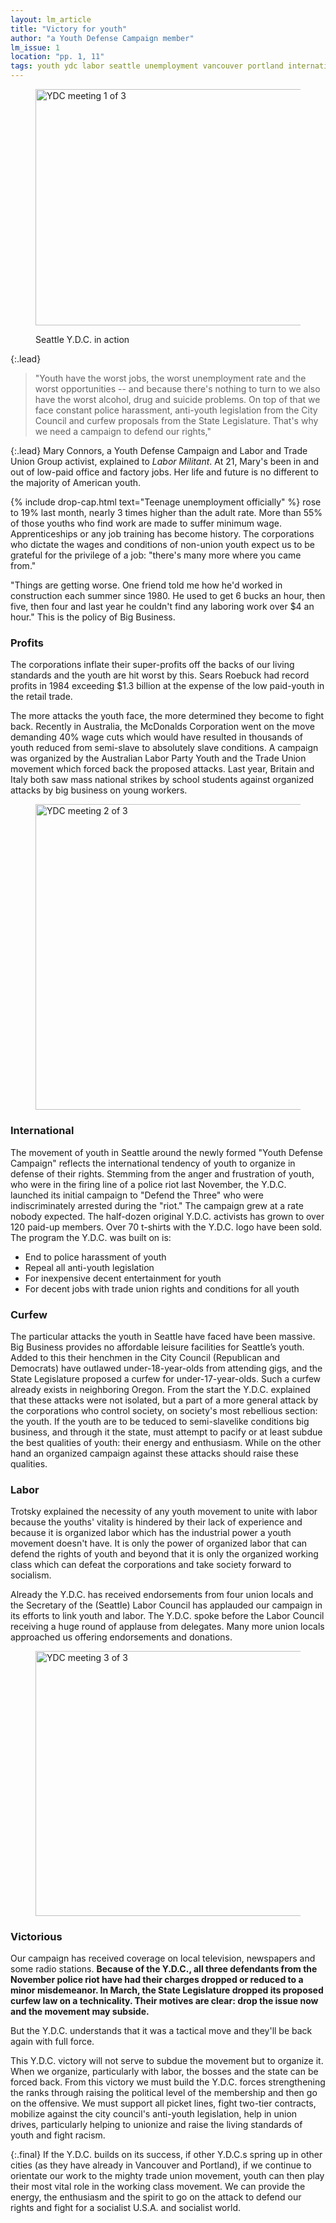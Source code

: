 ```yaml
---
layout: lm_article
title: "Victory for youth"
author: "a Youth Defense Campaign member"
lm_issue: 1
location: "pp. 1, 11"
tags: youth ydc labor seattle unemployment vancouver portland internationalism wages police riot campaign protest poverty
---
```


<figure>
  <img alt="YDC meeting 1 of 3" src="ydc-in-action-1.jpg" width="683" height="378">
  <figcaption><p>Seattle Y.D.C. in action</p></figcaption>
</figure>

{:.lead}
> "Youth have the worst jobs, the worst unemployment rate and the worst opportunities --
and because there's nothing to turn to we also have the worst alcohol, drug and suicide problems.
On top of that we face constant police harassment, anti-youth legislation from the City Council and
curfew proposals from the State Legislature. That's why we need a campaign to defend our rights,"

{:.lead}
Mary Connors, a Youth Defense Campaign and Labor and Trade Union Group activist, explained to <cite>Labor Militant</cite>.
At 21, Mary's been in and out of low-paid office and factory jobs.
Her life and future is no different to the majority of American youth.

{% include drop-cap.html text="Teenage unemployment officially" %}
rose to 19% last month, nearly 3 times higher than the adult rate.
More than 55% of those youths who find work are made to suffer minimum wage.
Apprenticeships or any job training has become history.
The corporations who dictate the wages and conditions of non-union youth
expect us to be grateful for the privilege of a job: "there's many more where you came from."

"Things are getting worse. One friend told me how he'd worked in construction each summer since 1980.
He used to get 6 bucks an hour, then five, then four and last year he couldn't find any laboring work over $4 an hour."
This is the policy of Big Business.

### Profits

The corporations inflate their
super-profits off the backs of our
living standards and the youth
are hit worst by this. Sears
Roebuck had record profits in
1984 exceeding $1.3 billion at
the expense of the low paid-youth
in the retail trade.

The more attacks the youth
face, the more determined they
become to fight back. Recently in
Australia, the McDonalds Corporation went on the move
demanding 40% wage cuts which
would have resulted in
thousands of youth reduced from
semi-slave to absolutely slave
conditions. A campaign was
organized by the Australian
Labor Party Youth and the
Trade Union movement which
forced back the proposed attacks.
Last year,
Britain and Italy both
saw mass national strikes by
school students against organized attacks by big business on
young workers.

<figure>
  <img alt="YDC meeting 2 of 3" src="ydc-in-action-2.jpg" width="682" height="489">
</figure>

### International

The movement of youth in
Seattle around the newly formed
"Youth Defense Campaign"
reflects the international tendency
of youth to organize in defense
of their rights.
Stemming from the anger and frustration of youth,
who were in the firing line of a police riot last November,
the Y.D.C. launched its initial campaign to "Defend the Three"
who were indiscriminately arrested during the "riot."
The campaign grew at a rate nobody expected.
The half-dozen original Y.D.C. activists has grown to over 120 paid-up members.
Over 70 t-shirts with the Y.D.C. logo have been sold.
The program the Y.D.C. was built on is:

* End to police harassment of youth
* Repeal all anti-youth legislation
* For inexpensive decent entertainment for youth
* For decent jobs with trade union rights and conditions for all youth

### Curfew

The particular attacks the
youth in Seattle have faced have
been massive. Big Business provides
no affordable leisure
facilities for Seattle’s youth.
Added to this their henchmen in
the City Council (Republican and
Democrats) have outlawed under-18-year-olds
from attending gigs,
and the State Legislature proposed
a curfew for under-17-year-olds.
Such a curfew already exists
in neighboring Oregon.
From the start the Y.D.C. explained
that these attacks were
not isolated, but a part of a more
general attack by the corporations
who control society, on
society's most rebellious section:
the youth. If the youth are to be
teduced to semi-slavelike conditions
big business, and through
it the state, must attempt to
pacify or at least subdue the best
qualities of youth: their energy
and enthusiasm. While on the
other hand an organized campaign
against these attacks
should raise these qualities.

### Labor

Trotsky explained the necessity
of any youth movement to
unite with labor because the
youths' vitality is hindered by
their lack of experience and
because it is organized labor
which has the industrial power
a youth movement doesn't have.
It is only the power of organized
labor that can defend the rights
of youth and beyond that it is only
the organized working class
which can defeat the corporations
and take society forward to
socialism.

Already the Y.D.C. has received
endorsements from four union
locals and the Secretary of the
(Seattle) Labor Council has applauded
our campaign in its efforts
to link youth and labor. The
Y.D.C. spoke before the Labor
Council receiving a huge round
of applause from delegates.
Many more union locals approached
us offering endorsements and donations.

<figure>
  <img alt="YDC meeting 3 of 3" src="ydc-in-action-3.jpg" width="680" height="424">
</figure>

### Victorious

Our campaign has received
coverage on local television,
newspapers and some radio stations.
**Because of the Y.D.C.,
all three defendants from the
November police riot have
had their charges dropped or
reduced to a minor misdemeanor.
In March, the State
Legislature dropped its proposed
curfew law on a
technicality. Their motives
are clear: drop the issue now
and the movement may
subside.**

But the Y.D.C. understands
that it was a tactical move and
they'll be back again with full
force.

This Y.D.C. victory will not
serve to subdue the movement
but to organize it. When we
organize, particularly with labor,
the bosses and the state can be
forced back. From this victory we
must build the Y.D.C. forces
strengthening the ranks through
raising the political level of the
membership and then go on the
offensive. We must support all
picket lines, fight two-tier contracts,
mobilize against the city
council's anti-youth legislation,
help in union drives, particularly
helping to unionize and raise
the living standards of youth and fight racism.

{:.final}
If the Y.D.C. builds on its success,
if other Y.D.C.s spring up
in other cities (as they have
already in Vancouver and
Portland), if we continue to
orientate our work to the mighty
trade union movement, youth
can then play their most vital
role in the working class movement. We can provide the
energy, the enthusiasm and the
spirit to go on the attack to defend our rights and fight for a
socialist U.S.A. and socialist world.